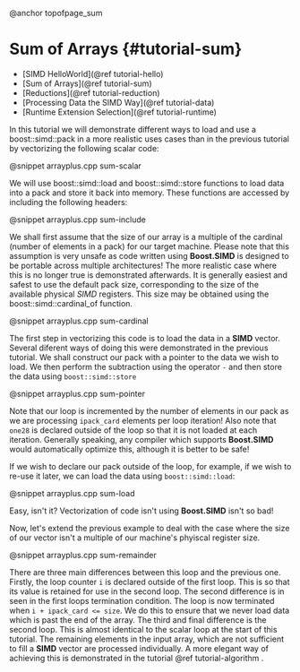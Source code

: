 @anchor topofpage_sum
# Sum of Arrays {#tutorial-sum}

- [SIMD HelloWorld](@ref tutorial-hello)
- [Sum of Arrays](@ref tutorial-sum)
- [Reductions](@ref tutorial-reduction)
- [Processing Data the SIMD Way](@ref tutorial-data)
- [Runtime Extension Selection](@ref tutorial-runtime)

In this tutorial we will demonstrate different ways to load and use a boost::simd::pack in a more realistic
uses cases than in the previous tutorial by vectorizing the following scalar code:

@snippet arrayplus.cpp sum-scalar

We will use boost::simd::load and boost::simd::store functions to load data into a pack and store
it back into memory. These functions are accessed by including the following headers:

@snippet arrayplus.cpp sum-include

We shall first assume that the size of our array is a multiple of the cardinal (number of elements
in a pack) for our target machine. Please note that this assumption is very unsafe as code written
using **Boost.SIMD** is designed to be portable across multiple architectures! The more realistic case
where this is no longer true is demonstrated afterwards. It is generally easiest and safest to use the
default pack size, corresponding to the size of the available physical _SIMD_ registers. This size may
be obtained using the boost::simd::cardinal\_of function.

@snippet arrayplus.cpp sum-cardinal

The first step in vectorizing this code is to load the data in a __SIMD__ vector. Several diferent ways
of doing this were demonstrated in the previous tutorial. We shall construct our pack with a pointer
to the data we wish to load. We then perform the subtraction using the operator `-` and then store
the data using `boost::simd::store`

@snippet arrayplus.cpp sum-pointer

Note that our loop is incremented by the number of elements in our pack as we are processing
`ipack_card` elements per loop iteration! Also note that `one28` is declared outside of the loop so
that it is not loaded at each iteration. Generally speaking, any compiler which supports **Boost.SIMD**
would automatically optimize this, although it is better to be safe!

If we wish to declare our pack outside of the loop, for example, if we wish to re-use it later,
we can load the data using `boost::simd::load`:

@snippet arrayplus.cpp sum-load

Easy, isn't it? Vectorization of code isn't using **Boost.SIMD** isn't so bad!

Now, let's extend the previous example to deal with the case where the size of our vector isn't
a multiple of our machine's phyiscal register size.

@snippet arrayplus.cpp sum-remainder

There are three main differences between this loop and the previous one. Firstly, the loop counter `i`
is declared outside of the first loop. This is so that its value is retained for use in the second loop.
The second difference is in seen in the first loops termination condition. The loop is now terminated when
`i + ipack_card <= size`. We do this to ensure that we never load data which is past the end of the array. 
The third and final difference is the second loop. This is almost identical to the scalar loop at the start
of this tutorial. The remaining elements in the input array, which are not sufficient to fill a __SIMD__
vector are processed individually. A more elegant way of achieving this is demonstrated in the tutorial
@ref tutorial-algorithm .


